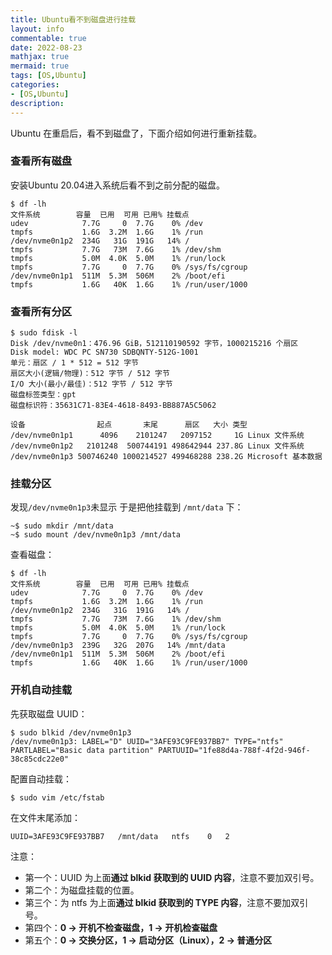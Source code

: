 ```yaml
---
title: Ubuntu看不到磁盘进行挂载
layout: info
commentable: true
date: 2022-08-23
mathjax: true
mermaid: true
tags: [OS,Ubuntu]
categories: 
- [OS,Ubuntu]
description:
---
```


Ubuntu 在重启后，看不到磁盘了，下面介绍如何进行重新挂载。

<!--more-->

### 查看所有磁盘

安装Ubuntu 20.04进入系统后看不到之前分配的磁盘。

```
$ df -lh
文件系统        容量  已用  可用 已用% 挂载点
udev            7.7G     0  7.7G    0% /dev
tmpfs           1.6G  3.2M  1.6G    1% /run
/dev/nvme0n1p2  234G   31G  191G   14% /
tmpfs           7.7G   73M  7.6G    1% /dev/shm
tmpfs           5.0M  4.0K  5.0M    1% /run/lock
tmpfs           7.7G     0  7.7G    0% /sys/fs/cgroup
/dev/nvme0n1p1  511M  5.3M  506M    2% /boot/efi
tmpfs           1.6G   40K  1.6G    1% /run/user/1000
```

### 查看所有分区

```
$ sudo fdisk -l 
Disk /dev/nvme0n1：476.96 GiB，512110190592 字节，1000215216 个扇区
Disk model: WDC PC SN730 SDBQNTY-512G-1001          
单元：扇区 / 1 * 512 = 512 字节
扇区大小(逻辑/物理)：512 字节 / 512 字节
I/O 大小(最小/最佳)：512 字节 / 512 字节
磁盘标签类型：gpt
磁盘标识符：35631C71-83E4-4618-8493-BB887A5C5062

设备                起点       末尾      扇区   大小 类型
/dev/nvme0n1p1      4096    2101247   2097152     1G Linux 文件系统
/dev/nvme0n1p2   2101248  500744191 498642944 237.8G Linux 文件系统
/dev/nvme0n1p3 500746240 1000214527 499468288 238.2G Microsoft 基本数据
```

### 挂载分区

发现`/dev/nvme0n1p3`未显示
于是把他挂载到 `/mnt/data` 下：

```
~$ sudo mkdir /mnt/data
~$ sudo mount /dev/nvme0n1p3 /mnt/data
```

查看磁盘：

```
$ df -lh
文件系统        容量  已用  可用 已用% 挂载点
udev            7.7G     0  7.7G    0% /dev
tmpfs           1.6G  3.2M  1.6G    1% /run
/dev/nvme0n1p2  234G   31G  191G   14% /
tmpfs           7.7G   73M  7.6G    1% /dev/shm
tmpfs           5.0M  4.0K  5.0M    1% /run/lock
tmpfs           7.7G     0  7.7G    0% /sys/fs/cgroup
/dev/nvme0n1p3  239G   32G  207G   14% /mnt/data
/dev/nvme0n1p1  511M  5.3M  506M    2% /boot/efi
tmpfs           1.6G   40K  1.6G    1% /run/user/1000
```

### 开机自动挂载

先获取磁盘 UUID：

```
$ sudo blkid /dev/nvme0n1p3
/dev/nvme0n1p3: LABEL="D" UUID="3AFE93C9FE937BB7" TYPE="ntfs" PARTLABEL="Basic data partition" PARTUUID="1fe88d4a-788f-4f2d-946f-38c85cdc22e0"
```

配置自动挂载：

```
$ sudo vim /etc/fstab
```

在文件末尾添加：

```
UUID=3AFE93C9FE937BB7	/mnt/data	ntfs	0	2
```

注意：

- 第一个：UUID 为上面**通过 blkid 获取到的 UUID 内容**，注意不要加双引号。
- 第二个：为磁盘挂载的位置。
- 第三个：为 ntfs 为上面**通过 blkid 获取到的 TYPE 内容**，注意不要加双引号。
- 第四个：**0 -> 开机不检查磁盘，1 -> 开机检查磁盘**
- 第五个：**0 -> 交换分区，1 -> 启动分区（Linux），2 -> 普通分区**
